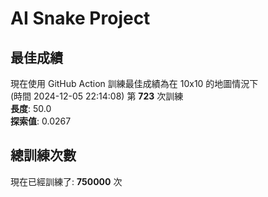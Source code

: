 
# AI Snake Project

## **最佳成績**





































































現在使用 GitHub Action 訓練最佳成績為在 10x10 的地圖情況下  
(時間 2024-12-05 22:14:08) 第 **723** 次訓練  
**長度**: 50.0  
**探索值**: 0.0267











































































































































## 總訓練次數
現在已經訓練了: **750000** 次
